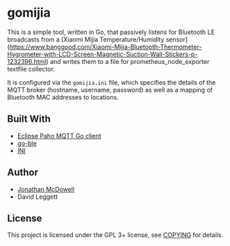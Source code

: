 # gomijia

This is a simple tool, written in Go, that passively listens for Bluetooth LE broadcasts from a [Xiaomi Mijia Temperature/Humidity sensor] (https://www.banggood.com/Xiaomi-Mijia-Bluetooth-Thermometer-Hygrometer-with-LCD-Screen-Magnetic-Suction-Wall-Stickers-p-1232396.html) and writes them to a file for prometheus_node_exporter textfile collector.

It is configured via the `gomijia.ini` file, which specifies the details of the MQTT broker (hostname, username, password) as well as a mapping of Bluetooth MAC addresses to locations.

## Built With

* [Eclipse Paho MQTT Go client](https://github.com/eclipse/paho.mqtt.golang)
* [go-ble](https://github.com/go-ble/ble)
* [INI](https://ini.unknwon.io/)

## Author

* [Jonathan McDowell](https://www.earth.li/~noodles/blog/)
* David Leggett

## License

This project is licensed under the GPL 3+ license, see [COPYING](COPYING) for details.
